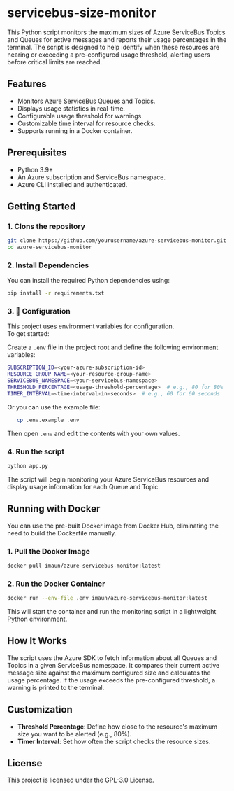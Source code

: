 # servicebus-size-monitor
This Python script monitors the maximum sizes of Azure ServiceBus Topics and Queues for active messages and reports their usage percentages in the terminal. The script is designed to help identify when these resources are nearing or exceeding a pre-configured usage threshold, alerting users before critical limits are reached.

## Features
- Monitors Azure ServiceBus Queues and Topics.
- Displays usage statistics in real-time.
- Configurable usage threshold for warnings.
- Customizable time interval for resource checks.
- Supports running in a Docker container.

## Prerequisites
- Python 3.9+
- An Azure subscription and ServiceBus namespace.
- Azure CLI installed and authenticated.

## Getting Started
### 1. Clons the repository
```bash
git clone https://github.com/yourusername/azure-servicebus-monitor.git
cd azure-servicebus-monitor
```

### 2. Install Dependencies
You can install the required Python dependencies using:
```bash
pip install -r requirements.txt
```

### 3. 🔧 Configuration
This project uses environment variables for configuration.  
To get started:

Create a `.env` file in the project root and define the following environment variables:

```bash
SUBSCRIPTION_ID=<your-azure-subscription-id>
RESOURCE_GROUP_NAME=<your-resource-group-name>
SERVICEBUS_NAMESPACE=<your-servicebus-namespace>
THRESHOLD_PERCENTAGE=<usage-threshold-percentage>  # e.g., 80 for 80%
TIMER_INTERVAL=<time-interval-in-seconds>  # e.g., 60 for 60 seconds
```

Or you can use the example file:
```bash
   cp .env.example .env
```
Then open `.env` and edit the contents with your own values.


### 4. Run the script
```bash
python app.py
```
The script will begin monitoring your Azure ServiceBus resources and display usage information for each Queue and Topic.

## Running with Docker

You can use the pre-built Docker image from Docker Hub, eliminating the need to build the Dockerfile manually.

### 1. Pull the Docker Image
```bash
docker pull imaun/azure-servicebus-monitor:latest
```

### 2. Run the Docker Container
```bash
docker run --env-file .env imaun/azure-servicebus-monitor:latest
```
This will start the container and run the monitoring script in a lightweight Python environment.

## How It Works
The script uses the Azure SDK to fetch information about all Queues and Topics in a given ServiceBus namespace. It compares their current active message size against the maximum configured size and calculates the usage percentage. If the usage exceeds the pre-configured threshold, a warning is printed to the terminal.

## Customization

- **Threshold Percentage**: Define how close to the resource's maximum size you want to be alerted (e.g., 80%).
- **Timer Interval**: Set how often the script checks the resource sizes.

## License
This project is licensed under the GPL-3.0 License.

